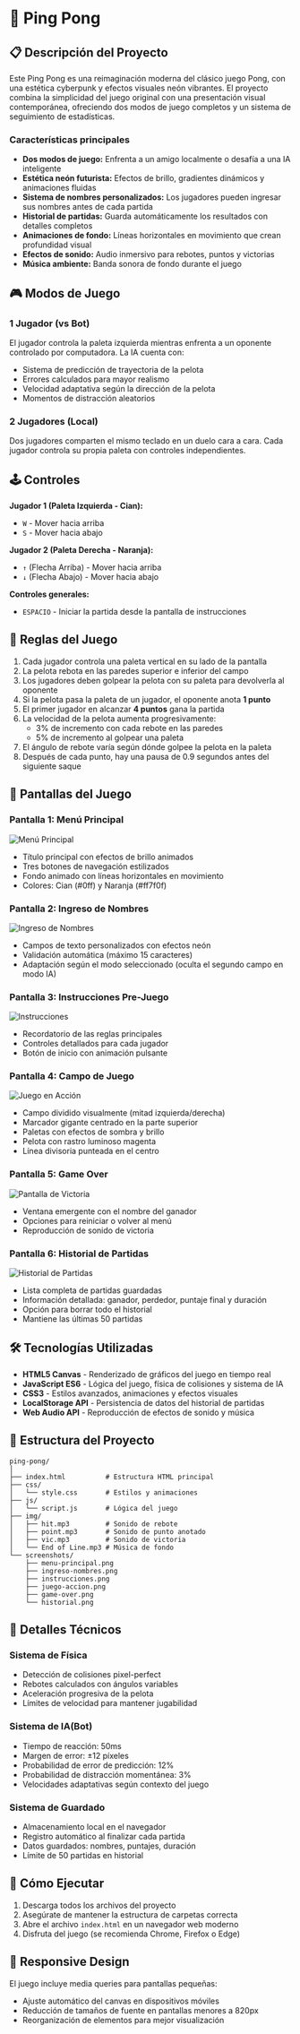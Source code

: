 # 🏓 Ping Pong


## 📋 Descripción del Proyecto

Este Ping Pong es una reimaginación moderna del clásico juego Pong, con una estética cyberpunk y efectos visuales neón vibrantes. El proyecto combina la simplicidad del juego original con una presentación visual contemporánea, ofreciendo dos modos de juego completos y un sistema de seguimiento de estadísticas.

### Características principales

- **Dos modos de juego:** Enfrenta a un amigo localmente o desafía a una IA inteligente
- **Estética neón futurista:** Efectos de brillo, gradientes dinámicos y animaciones fluidas
- **Sistema de nombres personalizados:** Los jugadores pueden ingresar sus nombres antes de cada partida
- **Historial de partidas:** Guarda automáticamente los resultados con detalles completos
- **Animaciones de fondo:** Líneas horizontales en movimiento que crean profundidad visual
- **Efectos de sonido:** Audio inmersivo para rebotes, puntos y victorias
- **Música ambiente:** Banda sonora de fondo durante el juego

## 🎮 Modos de Juego

### 1 Jugador (vs Bot)
El jugador controla la paleta izquierda mientras enfrenta a un oponente controlado por computadora. La IA cuenta con:
- Sistema de predicción de trayectoria de la pelota
- Errores calculados para mayor realismo
- Velocidad adaptativa según la dirección de la pelota
- Momentos de distracción aleatorios

### 2 Jugadores (Local)
Dos jugadores comparten el mismo teclado en un duelo cara a cara. Cada jugador controla su propia paleta con controles independientes.

## 🕹️ Controles

**Jugador 1 (Paleta Izquierda - Cian):**
- `W` - Mover hacia arriba
- `S` - Mover hacia abajo

**Jugador 2 (Paleta Derecha - Naranja):**
- `↑` (Flecha Arriba) - Mover hacia arriba
- `↓` (Flecha Abajo) - Mover hacia abajo

**Controles generales:**
- `ESPACIO` - Iniciar la partida desde la pantalla de instrucciones

## 📖 Reglas del Juego

1. Cada jugador controla una paleta vertical en su lado de la pantalla
2. La pelota rebota en las paredes superior e inferior del campo
3. Los jugadores deben golpear la pelota con su paleta para devolverla al oponente
4. Si la pelota pasa la paleta de un jugador, el oponente anota **1 punto**
5. El primer jugador en alcanzar **4 puntos** gana la partida
6. La velocidad de la pelota aumenta progresivamente:
   - 3% de incremento con cada rebote en las paredes
   - 5% de incremento al golpear una paleta
7. El ángulo de rebote varía según dónde golpee la pelota en la paleta
8. Después de cada punto, hay una pausa de 0.9 segundos antes del siguiente saque

## 🎨 Pantallas del Juego

### Pantalla 1: Menú Principal

![Menú Principal](screenshots/menu-principal.png)

- Título principal con efectos de brillo animados
- Tres botones de navegación estilizados
- Fondo animado con líneas horizontales en movimiento
- Colores: Cian (#0ff) y Naranja (#ff7f0f)

### Pantalla 2: Ingreso de Nombres

![Ingreso de Nombres](screenshots/ingreso-nombres.png)

- Campos de texto personalizados con efectos neón
- Validación automática (máximo 15 caracteres)
- Adaptación según el modo seleccionado (oculta el segundo campo en modo IA)

### Pantalla 3: Instrucciones Pre-Juego

![Instrucciones](screenshots/instrucciones.png)

- Recordatorio de las reglas principales
- Controles detallados para cada jugador
- Botón de inicio con animación pulsante

### Pantalla 4: Campo de Juego

![Juego en Acción](screenshots/juego-accion.png)

- Campo dividido visualmente (mitad izquierda/derecha)
- Marcador gigante centrado en la parte superior
- Paletas con efectos de sombra y brillo
- Pelota con rastro luminoso magenta
- Línea divisoria punteada en el centro

### Pantalla 5: Game Over

![Pantalla de Victoria](screenshots/game-over.png)

- Ventana emergente con el nombre del ganador
- Opciones para reiniciar o volver al menú
- Reproducción de sonido de victoria

### Pantalla 6: Historial de Partidas

![Historial de Partidas](screenshots/historial.png)

- Lista completa de partidas guardadas
- Información detallada: ganador, perdedor, puntaje final y duración
- Opción para borrar todo el historial
- Mantiene las últimas 50 partidas

## 🛠️ Tecnologías Utilizadas

- **HTML5 Canvas** - Renderizado de gráficos del juego en tiempo real
- **JavaScript ES6** - Lógica del juego, física de colisiones y sistema de IA
- **CSS3** - Estilos avanzados, animaciones y efectos visuales
- **LocalStorage API** - Persistencia de datos del historial de partidas
- **Web Audio API** - Reproducción de efectos de sonido y música

## 📂 Estructura del Proyecto

```
ping-pong/
│
├── index.html          # Estructura HTML principal
├── css/
│   └── style.css       # Estilos y animaciones
├── js/
│   └── script.js       # Lógica del juego
├── img/
│   ├── hit.mp3         # Sonido de rebote
│   ├── point.mp3       # Sonido de punto anotado
│   ├── vic.mp3         # Sonido de victoria
│   └── End of Line.mp3 # Música de fondo
└── screenshots/
    ├── menu-principal.png
    ├── ingreso-nombres.png
    ├── instrucciones.png
    ├── juego-accion.png
    ├── game-over.png
    └── historial.png
```

## 🎯 Detalles Técnicos

### Sistema de Física
- Detección de colisiones pixel-perfect
- Rebotes calculados con ángulos variables
- Aceleración progresiva de la pelota
- Límites de velocidad para mantener jugabilidad

### Sistema de IA(Bot)
- Tiempo de reacción: 50ms
- Margen de error: ±12 píxeles
- Probabilidad de error de predicción: 12%
- Probabilidad de distracción momentánea: 3%
- Velocidades adaptativas según contexto del juego

### Sistema de Guardado
- Almacenamiento local en el navegador
- Registro automático al finalizar cada partida
- Datos guardados:  nombres, puntajes, duración
- Límite de 50 partidas en historial

## 🚀 Cómo Ejecutar

1. Descarga todos los archivos del proyecto
2. Asegúrate de mantener la estructura de carpetas correcta
3. Abre el archivo `index.html` en un navegador web moderno
4. Disfruta del juego (se recomienda Chrome, Firefox o Edge)

## 📱 Responsive Design

El juego incluye media queries para pantallas pequeñas:
- Ajuste automático del canvas en dispositivos móviles
- Reducción de tamaños de fuente en pantallas menores a 820px
- Reorganización de elementos para mejor visualización
